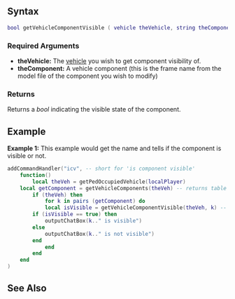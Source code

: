 Syntax
------

``` lua
bool getVehicleComponentVisible ( vehicle theVehicle, string theComponent )
```

### Required Arguments

-   **theVehicle:** The [vehicle](/vehicle.md "wikilink") you wish to get component visibility of.
-   **theComponent:** A vehicle component (this is the frame name from the model file of the component you wish to modify)

### Returns

Returns a *bool* indicating the visible state of the component.

Example
-------

**Example 1:** This example would get the name and tells if the component is visible or not.

``` lua
addCommandHandler("icv", -- short for 'is component visible'
    function()
        local theVeh = getPedOccupiedVehicle(localPlayer)
    local getComponent = getVehicleComponents(theVeh) -- returns table with all the components of the vehicle
        if (theVeh) then
            for k in pairs (getComponent) do
            local isVisible = getVehicleComponentVisible(theVeh, k) -- gets if it is visible or not
        if (isVisible == true) then
            outputChatBox(k.." is visible")
        else
            outputChatBox(k.." is not visible")
        end   
            end
        end
    end
)
```

See Also
--------
